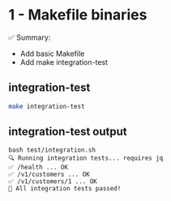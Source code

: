 # 1 - Makefile binaries

✅ Summary:
- Add basic Makefile
- Add make integration-test

## integration-test
```bash
make integration-test
```

## integration-test output
```text
bash test/integration.sh
🔍 Running integration tests... requires jq
✅ /health ... OK
✅ /v1/customers ... OK
✅ /v1/customers/1 ... OK
🎉 All integration tests passed!
```